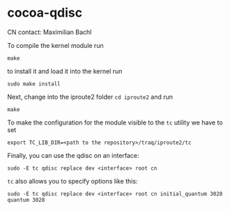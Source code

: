 # cocoa-qdisc
CN contact: Maximilian Bachl

To compile the kernel module run 

    make

to install it and load it into the kernel run

    sudo make install
    
Next, change into the iproute2 folder ```cd iproute2``` and run

    make

To make the configuration for the module visible to the ```tc``` utility we have to set

    export TC_LIB_DIR=<path to the repository>/traq/iproute2/tc
    
Finally, you can use the qdisc on an interface: 

    sudo -E tc qdisc replace dev <interface> root cn
    
```tc``` also allows you to specify options like this: 

    sudo -E tc qdisc replace dev <interface> root cn initial_quantum 3028 quantum 3028
    
